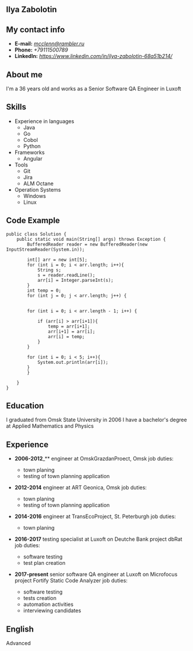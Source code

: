 ## Ilya Zabolotin
## My contact info
 - **E-mail:** *mcclenn@rambler.ru*
 - **Phone:** *+79111500789*
 - **LinkedIn:** *<https://www.linkedin.com/in/ilya-zabolotin-68a51b214/>*

## About me
I'm a 36 years old and works as a Senior Software QA Engineer in Luxoft

## Skills
 - Experience in languages
     - Java
     - Go
     - Cobol
     - Python
 - Frameworks
     - Angular
 - Tools
     - Git
     - Jira
     - ALM Octane
 - Operation Systems
     - Windows
     - Linux

## Code Example
```
public class Solution {
    public static void main(String[] args) throws Exception {
        BufferedReader reader = new BufferedReader(new InputStreamReader(System.in));

        int[] arr = new int[5];
        for (int i = 0; i < arr.length; i++){
            String s;
            s = reader.readLine();
            arr[i] = Integer.parseInt(s);
        }
        int temp = 0;
        for (int j = 0; j < arr.length; j++) {


        for (int i = 0; i < arr.length - 1; i++) {

            if (arr[i] > arr[i+1]){
                temp = arr[i+1];
                arr[i+1] = arr[i];
                arr[i] = temp;
            }
        }

        for (int i = 0; i < 5; i++){
            System.out.println(arr[i]);
        }
        }

    }
}
```
## Education
I graduated from Omsk State University in 2006
I have a bachelor's degree at Applied Mathematics and Physics 

## Experience
- **2006-2012**_** engineer at OmskGrazdanProect, Omsk
job duties:
    - town planing
    - testing of town planning application

- **2012-2014** engineer at ART Geonica, Omsk
job duties:
    - town planing
    - testing of town planning application

- **2014-2016** engineer at TransEcoProject, St. Peterburgh
job duties:
    - town planing

- **2016-2017** testing specialist at Luxoft on Deutche Bank project dbRat
job duties:
    - software testing
    - test plan creation
- **2017-present** senior software QA engineer at Luxoft on Microfocus project Fortify Static Code Analyzer
job duties:
    - software testing
    - tests creation
    - automation activities
    - interviewing candidates

## English
Advanced

